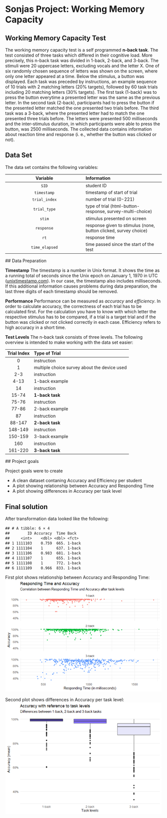 # Sonjas Project: Working Memory Capacity

## Working Memory Capacity Test

The working memory capacity test is a self programmed **n-back task**.
The test consisted of three tasks which differed in their cognitive
load. More precisely, this n-back task was divided in 1-back, 2-back,
and 3-back. The stimuli were 20 uppercase letters, excluding vocals and
the letter X. One of six randomly chosen sequence of letters was shown
on the screen, where only one letter appeared at a time. Below the
stimulus, a button was displayed. Each task was preceded by
instructions, an example sequence of 10 trials with 2 matching letters
(20% targets), followed by 60 task trials including 20 matching letters
(30% targets). The first task (1-back) was to press the button everytime
a presented letter was the same as the previous letter. In the second
task (2-back), participants had to press the button if the presented
letter matched the one presented two trials before. The third task was a
3-back, where the presented letter had to match the one presented three
trials before. The letters were presented 500 milliseconds and the
inter-stimulus duration, in which participants were able to press the
button, was 2500 milliseconds. The collected data contains information
about reaction time and response (i. e., whether the button was clicked
or not).

## Data Set

The data set contains the following variables:

<table>
<colgroup>
<col style="width: 50%" />
<col style="width: 50%" />
</colgroup>
<thead>
<tr class="header">
<th style="text-align: center;">Variable</th>
<th style="text-align: left;">Information</th>
</tr>
</thead>
<tbody>
<tr class="odd">
<td style="text-align: center;"><code>SID</code></td>
<td style="text-align: left;">student ID</td>
</tr>
<tr class="even">
<td style="text-align: center;"><code>timestamp</code></td>
<td style="text-align: left;">timestamp of start of trial</td>
</tr>
<tr class="odd">
<td style="text-align: center;"><code>trial_index</code></td>
<td style="text-align: left;">number of trial (0-221)</td>
</tr>
<tr class="even">
<td style="text-align: center;"><code>trial_type</code></td>
<td style="text-align: left;">type of trial (html-button-response,
survey-multi-choice)</td>
</tr>
<tr class="odd">
<td style="text-align: center;"><code>stim</code></td>
<td style="text-align: left;">stimulus presented on screen</td>
</tr>
<tr class="even">
<td style="text-align: center;"><code>response</code></td>
<td style="text-align: left;">response given to stimulus (none, button
clicked, survey choice)</td>
</tr>
<tr class="odd">
<td style="text-align: center;"><code>rt</code></td>
<td style="text-align: left;">response time</td>
</tr>
<tr class="even">
<td style="text-align: center;"><code>time_elapsed</code></td>
<td style="text-align: left;">time passed since the start of the
test</td>
</tr>
</tbody>
</table>

\## Data Preparation

**Timestamp** The timestamp is a number in Unix format. It shows the
time as a running total of seconds since the Unix epoch on January 1,
1970 in UTC ([unixtimestamp.com](https://www.unixtimestamp.com/)). In
our case, the timestamp also includes milliseconds. If this additional
information causes problems during data preparation, the last three
digits of each timestamp should be removed.

**Performance** Performance can be measured as *accuracy* and
*efficiency*. In order to calculate accuracy, the correctness of each
trial has to be calculated first. For the calculation you have to know
with which letter the respective stimulus has to be compared, if a trial
is a target trial and if the button was clicked or not clicked correctly
in each case. Efficiency refers to high accuracy in a short time.

**Test Levels** The n-back task consists of three levels. The following
overview is intended to make working with the data set easier:

<table>
<thead>
<tr class="header">
<th style="text-align: center;">Trial Index</th>
<th style="text-align: left;">Type of Trial</th>
</tr>
</thead>
<tbody>
<tr class="odd">
<td style="text-align: center;">0</td>
<td style="text-align: left;">instruction</td>
</tr>
<tr class="even">
<td style="text-align: center;">1</td>
<td style="text-align: left;">multiple choice survey about the device
used</td>
</tr>
<tr class="odd">
<td style="text-align: center;">2-3</td>
<td style="text-align: left;">instruction</td>
</tr>
<tr class="even">
<td style="text-align: center;">4-13</td>
<td style="text-align: left;">1-back example</td>
</tr>
<tr class="odd">
<td style="text-align: center;">14</td>
<td style="text-align: left;">instruction</td>
</tr>
<tr class="even">
<td style="text-align: center;">15-74</td>
<td style="text-align: left;"><strong>1-back task</strong></td>
</tr>
<tr class="odd">
<td style="text-align: center;">75-76</td>
<td style="text-align: left;">instruction</td>
</tr>
<tr class="even">
<td style="text-align: center;">77-86</td>
<td style="text-align: left;">2-back example</td>
</tr>
<tr class="odd">
<td style="text-align: center;">87</td>
<td style="text-align: left;">instruction</td>
</tr>
<tr class="even">
<td style="text-align: center;">88-147</td>
<td style="text-align: left;"><strong>2-back task</strong></td>
</tr>
<tr class="odd">
<td style="text-align: center;">148-149</td>
<td style="text-align: left;">instruction</td>
</tr>
<tr class="even">
<td style="text-align: center;">150-159</td>
<td style="text-align: left;">3-back example</td>
</tr>
<tr class="odd">
<td style="text-align: center;">160</td>
<td style="text-align: left;">instruction</td>
</tr>
<tr class="even">
<td style="text-align: center;">161-220</td>
<td style="text-align: left;"><strong>3-back task</strong></td>
</tr>
</tbody>
</table>

\## Project goals

Project goals were to create

-   A clean dataset contaning Accuracy and Efficiency per student
-   A plot showing relationship between Accuracy and Responding Time
-   A plot showing differences in Accuracy per task level

## Final solution

After transformation data looked like the following:

    ## # A tibble: 6 × 4
    ##        ID Accuracy  Time Back  
    ##     <int>    <dbl> <dbl> <fct> 
    ## 1 1111103    0.759  665. 1-back
    ## 2 1111104    1      637. 1-back
    ## 3 1111106    0.983  681. 1-back
    ## 4 1111107    1      655. 1-back
    ## 5 1111108    1      772. 1-back
    ## 6 1111109    0.966  833. 1-back

First plot shows relationship between Accuracy and Responding Time:
![](HenningLa7_files/figure-markdown_strict/unnamed-chunk-3-1.png)

Second plot shows differences in Accuracy per task level:
![](HenningLa7_files/figure-markdown_strict/unnamed-chunk-4-1.png)
